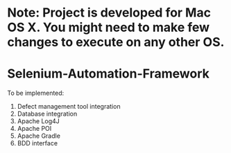 # Note: Project is developed for Mac OS X. You might need to make few changes to execute on any other OS.

# Selenium-Automation-Framework

To be implemented:

1. Defect management tool integration
2. Database integration
3. Apache Log4J
4. Apache POI
5. Apache Gradle
6. BDD interface
